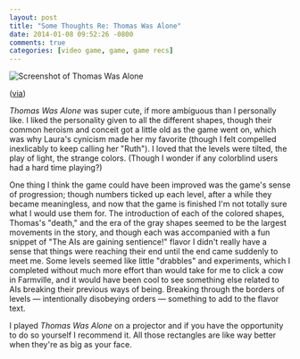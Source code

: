 ```yaml
---
layout: post
title: "Some Thoughts Re: Thomas Was Alone"
date: 2014-01-08 09:52:26 -0800
comments: true
categories: [video game, game, game recs]
---
```


<img class="book-cover" src="{{ root_url}}/images/twa.png" alt="Screenshot of Thomas Was Alone"/>
<p class="caption">(<a href="http://www.mobygames.com/game/windows/thomas-was-alone/screenshots/gameShotId,566500/">via</a>)</p>

*Thomas Was Alone* was super cute, if more ambiguous than I personally like. I liked the personality given to all the different shapes, though their common heroism and conceit got a little old as the game went on, which was why Laura's cynicism made her my favorite (though I felt compelled inexlicably to keep calling her "Ruth"). I loved that the levels were tilted, the play of light, the strange colors. (Though I wonder if any colorblind users had a hard time playing?)

One thing I think the game could have been improved was the game's sense of progression; though numbers ticked up each level, after a while they became meaningless, and now that the game is finished I'm not totally sure what I would use them for. The introduction of each of the colored shapes, Thomas's "death," and the era of the gray shapes seemed to be the largest movements in the story, and though each was accompanied with a fun snippet of "The AIs are gaining sentience!" flavor I didn't really have a sense that things were reaching their end until the end came suddenly to meet me. Some levels seemed like little "drabbles" and experiments, which I completed without much more effort than would take for me to click a cow in Farmville, and it would have been cool to see something else related to AIs breaking their previous ways of being. Breaking through the borders of levels — intentionally disobeying orders — something to add to the flavor text.

I played *Thomas Was Alone* on a projector and if you have the opportunity to do so yourself I recommend it. All those rectangles are like way better when they're as big as your face.
